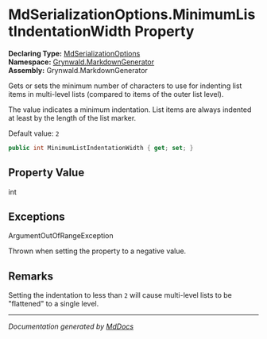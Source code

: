 ﻿<!--  
  <auto-generated>   
    The contents of this file were generated by a tool.  
    Changes to this file may be list if the file is regenerated  
  </auto-generated>   
-->

# MdSerializationOptions.MinimumListIndentationWidth Property

**Declaring Type:** [MdSerializationOptions](../index.md)  
**Namespace:** [Grynwald.MarkdownGenerator](../../index.md)  
**Assembly:** Grynwald.MarkdownGenerator

Gets or sets the minimum number of characters to use for indenting list items in multi\-level lists (compared to items of the outer list level).

The value indicates a minimum indentation. List items are always indented at least by the length of the list marker.

Default value: `2`

```csharp
public int MinimumListIndentationWidth { get; set; }
```

## Property Value

int

## Exceptions

ArgumentOutOfRangeException

Thrown when setting the property to a negative value.

## Remarks

Setting the indentation to less than `2` will cause multi\-level lists to be "flattened" to a single level.

___

*Documentation generated by [MdDocs](https://github.com/ap0llo/mddocs)*
